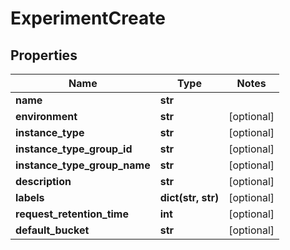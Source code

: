 # ExperimentCreate

## Properties
| Name                         | Type               | Notes      |
|------------------------------|--------------------|------------|
| **name**                     | **str**            |            |
| **environment**              | **str**            | [optional] |
| **instance_type**            | **str**            | [optional] |
| **instance_type_group_id**   | **str**            | [optional] |
| **instance_type_group_name** | **str**            | [optional] |
| **description**              | **str**            | [optional] |
| **labels**                   | **dict(str, str)** | [optional] |
| **request_retention_time**   | **int**            | [optional] |
| **default_bucket**           | **str**            | [optional] |
